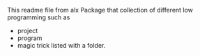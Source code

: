 This readme file from alx
Package that collection of different low programming such as
 - project
 - program 
 - magic trick listed with a folder.
